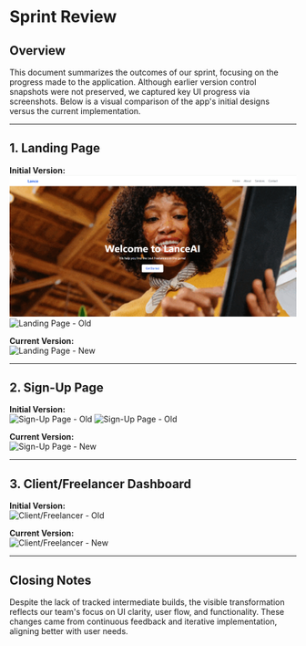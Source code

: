 # Sprint Review

## Overview
This document summarizes the outcomes of our sprint, focusing on the progress made to the application. Although earlier version control snapshots were not preserved, we captured key UI progress via screenshots. Below is a visual comparison of the app's initial designs versus the current implementation.

---

## 1. Landing Page

**Initial Version:**  
![Landing Page - Old](./Screenshot%202025-05-25%20133440.png)
![Landing Page - Old](./Screenshot%202025-05-25%133449.png)

**Current Version:**  
![Landing Page - New]()

---

## 2. Sign-Up Page

**Initial Version:**  
![Sign-Up Page - Old](./Screenshot%202025-05-25%133455.png)
![Sign-Up Page - Old](./Screenshot%202025-05-25%133501.png)

**Current Version:**  
![Sign-Up Page - New](./images/signup_new.png)

---

## 3. Client/Freelancer Dashboard

**Initial Version:**  
![Client/Freelancer - Old](./images/dashboard_old.png)

**Current Version:**  
![Client/Freelancer - New](./images/dashboard_new.png)

---

## Closing Notes

Despite the lack of tracked intermediate builds, the visible transformation reflects our team's focus on UI clarity, user flow, and functionality. These changes came from continuous feedback and iterative implementation, aligning better with user needs.
